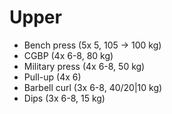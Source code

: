 # Upper
* Bench press (5x 5, 105 -> 100 kg)
* CGBP (4x 6-8, 80 kg)
* Military press (4x 6-8, 50 kg)
* Pull-up (4x 6)
* Barbell curl (3x 6-8, 40/20|10 kg)
* Dips (3x 6-8, 15 kg)
